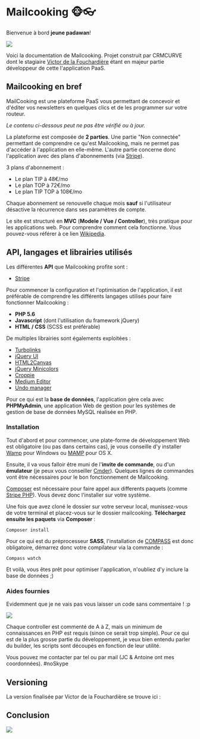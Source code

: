 # Mailcooking 🐵👓

Bienvenue à bord __jeune padawan__!

![](https://media4.giphy.com/media/10a9ikXNvR9MXe/giphy.gif)

Voici la documentation de Mailcooking. Projet construit par CRMCURVE dont le stagiaire [Victor de la Fouchardière](http://www.victor-de-la-fouchardiere.fr/ "Victor de la Fouchardière") étant en majeur partie développeur de cette l'application PaaS.

## Mailcooking en bref

MailCooking est une plateforme PaaS vous permettant de concevoir et d'éditer vos newsletters en quelques clics et de les programmer sur votre routeur.

*Le contenu ci-dessous peut ne pas être vérifié ou à jour.*

La plateforme est composée de __2 parties__. Une partie "Non connectée" permettant de comprendre ce qu'est Mailcooking, mais ne permet pas d'accéder à l'application en elle-même. L'autre partie concerne donc l'application avec des plans d'abonnements (via [Stripe](https://stripe.com/fr)).

3 plans d'abonnement :
* Le plan TIP à 48€/mo
* Le plan TOP à 72€/mo
* Le plan TIP TOP à 108€/mo

Chaque abonnement se renouvelle chaque mois __sauf__ si l'utilisateur désactive la récurrence dans ses paramètres de compte.

Le site est structuré en __MVC__ (__Modele / Vue / Controller__), très pratique pour les applications web. Pour comprendre comment cela fonctionne. Vous pouvez-vous référer à ce lien [Wikipedia](https://fr.wikipedia.org/wiki/Mod%C3%A8le-vue-contr%C3%B4leur/).

## API, langages et librairies utilisés

Les différentes __API__ que Mailcooking profite sont : 

* [Stripe](https://stripe.com/fr)

Pour commencer la configuration et l'optimisation de l'application, il est préférable de comprendre les différents langages utilisés pour faire fonctionner Mailcooking :

* __PHP 5.6__
* __Javascript__ (dont l'utilisation du framework jQuery)
* __HTML / CSS__ (SCSS est préférable)

De multiples librairies sont égalements exploitées : 

* [Turbolinks](https://github.com/turbolinks/turbolinks)
* [jQuery UI](http://jqueryui.com/)
* [HTML2Canvas](https://html2canvas.hertzen.com/)
* [jQuery Minicolors](https://labs.abeautifulsite.net/jquery-minicolors/)
* [Croppie](https://github.com/foliotek/croppie)
* [Medium Editor](https://github.com/yabwe/medium-editor)
* [Undo manager](https://github.com/ArthurClemens/Javascript-Undo-Manager)

Pour ce qui est la __base de données__, l'application gère cela avec __PHPMyAdmin__, une application Web de gestion pour les systèmes de gestion de base de données MySQL réalisée en PHP.

### Installation

Tout d'abord et pour commencer, une plate-forme de développement Web est obligatoire (ou pas dans certains cas), je vous conseille d'y installer [Wamp](http://www.wampserver.com/) pour Windows ou [MAMP](https://www.mamp.info/de/) pour OS X.

Ensuite, il va vous falloir être muni de l'__invite de commande__, ou d'un __émulateur__ (je peux vous conseiller [Cmder](http://cmder.net/)). Quelques lignes de commandes vont être nécessaires pour le bon fonctionnement de Mailcooking. 

[Composer](https://getcomposer.org/) est nécessaire pour faire appel aux differents paquets (comme [Stripe PHP](https://github.com/stripe/stripe-php)). Vous devez donc l'installer sur votre système.

Une fois que avez cloné le dossier sur votre serveur local, munissez-vous de votre terminal et placez-vous sur le dossier mailcooking. __Téléchargez ensuite les paquets__ via __Composer__ : 

```
Composer install
```

Pour ce qui est du préprocesseur __SASS__, l'installation de [COMPASS](http://compass-style.org/) est donc obligatoire, démarrez donc votre compilateur via la commande :
```
Compass watch
```

Et voilà, vous êtes prêt pour optimiser l'application, n'oubliez d'y inclure la base de données ;)

### Aides fournies

Evidemment que je ne vais pas vous laisser un code sans commentaire ! :p 

![](https://media.giphy.com/media/gw3MYmhxEv8T52ow/giphy.gif)

Chaque controller est commenté de A à Z, mais un minimum de connaissances en PHP est requis (sinon ce serait trop simple). Pour ce qui est de la plus grosse partie du développement, je veux bien entendu parler du builder, les scripts sont découpés en fonction de leur utilité.

Vous pouvez me contacter par tel ou par mail (JC & Antoine ont mes coordonnées). #noSkype

## Versioning

La version finalisée par Victor de la Fouchardière se trouve ici : 

## Conclusion

![](http://ljdchost.com/L8am6Ta.gif)
